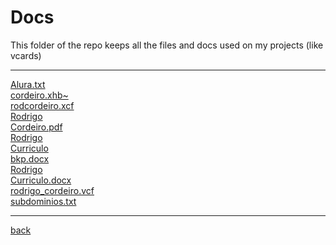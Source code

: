 # Docs
This folder of the repo keeps all the files and docs used on my projects (like vcards)

---------------------------
[Alura.txt](Alura.txt)<br>
[cordeiro.xhb~](cordeiro.xhb~)<br>
[rodcordeiro.xcf](rodcordeiro.xcf)<br>
[Rodrigo](Rodrigo)<br>
[Cordeiro.pdf](Cordeiro.pdf)<br>
[Rodrigo](Rodrigo)<br>
[Curriculo](Curriculo)<br>
[bkp.docx](bkp.docx)<br>
[Rodrigo](Rodrigo)<br>
[Curriculo.docx](Curriculo.docx)<br>
[rodrigo_cordeiro.vcf](rodrigo_cordeiro.vcf)<br>
[subdominios.txt](subdominios.txt)<br>

---------------------------

[back](../)
